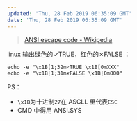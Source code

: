 ```yaml
---
updated: 'Thu, 28 Feb 2019 06:35:09 GMT'
date: 'Thu, 28 Feb 2019 06:35:09 GMT'
---
```


> [ANSI escape code - Wikipedia](https://en.wikipedia.org/wiki/ANSI_escape_code#Windows)

linux 输出绿色的✓TRUE，红色的✗FALSE ：

```
echo -e "\x1B[1;32m✓TRUE \x1B[0mXXX"
echo -e "\x1B[1;31m✗FALSE \x1B[0mOOO"
```

PS：

-   `\x1B`为十进制`27`在 ASCLL 里代表`ESC`
-   CMD 中得用 ANSI.SYS
